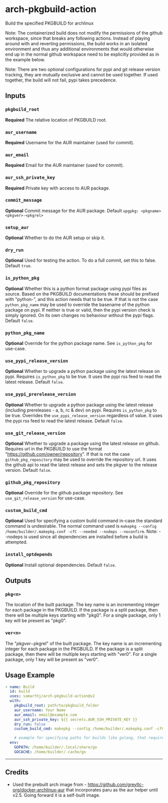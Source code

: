 # arch-pkgbuild-action

Build the specified PKGBUILD for archlinux

Note: The containerized build does not modify the permissions of the github workspace, since that breaks any following actions. Instead of playing around with and reverting permissions, the build works in an isolated environment and thus any additional environments that would otherwise end up in the normal github workspace need to be explicitly provided as in the example below.

Note: There are two optional configurations for pypi and git release version tracking, they are mutually exclusive and cannot be used together. If used together, the build will not fail, pypi takes precedence.

## Inputs

### `pkgbuild_root`

**Required** The relative location of PKGBUILD root.

### `aur_username`

**Required** Username for the AUR maintainer (used for commit).

### `aur_email`

**Required** Email for the AUR maintainer (used for commit).

### `aur_ssh_private_key`

**Required** Private key with access to AUR package.

### `commit_message`

**Optional** Commit message for the AUR package. Default `upgpkg: <pkgname> <pkgver>-<pkgrel>`

### `setup_aur`

**Optional** Whether to do the AUR setup or skip it.

### `dry_run`

**Optional** Used for testing the action. To do a full commit, set this to false. Default `true`.

### `is_python_pkg`

**Optional** Whether this is a python format package using pypi files as source. Based on the PKGBUILD documentations these should be prefixed with "python-", and this action needs that to be true. If that is not the case `python_pkg_name` may be used to override the basename of the python package on pypi. If neither is true or valid, then the pypi version check is simply ignored. On its own changes no behaviour without the pypi flags. Default `false`.

### `python_pkg_name`

**Optional** Override for the python package name. See `is_python_pkg` for use-case.

### `use_pypi_release_version`

**Optional** Whether to upgrade a python package using the latest release on pypi. Requires `is_python_pkg` to be true. It uses the pypi rss feed to read the latest release. Default `false`.

### `use_pypi_prerelease_version`

**Optional** Whether to upgrade a python package using the latest release (including prereleases - a, b, rc & dev) on pypi. Requires `is_python_pkg` to be true. Overrides the `use_pypi_release_version` regardless of value. It uses the pypi rss feed to read the latest release. Default `false`.

### `use_git_release_version`

**Optional** Whether to upgrade a package using the latest release on github. Requires url in the PKGBUILD to use the format "https://github.com/owner/repository". If that is not the case `github_pkg_repository` may be used to override the repository url. It uses the github api to read the latest release and sets the pkgver to the release version. Default `false`.

### `github_pkg_repository`

**Optional** Override for the github package repository. See `use_git_release_version` for use-case.

### `custom_build_cmd`

**Optional** Used for specifying a custom build command in-case the standard command is undesirable. The normal command used is `makepkg --config /home/builder/.makepkg.conf -cfC --needed --nodeps --noconfirm`. Note: --nodeps is used since all dependencies are installed before a build is attempted.

### `install_optdepends`

**Optional** Install optional dependencies. Default `false`.

## Outputs

### `pkg<n>`

The location of the built package. The key name is an incrementing integer for each package in the PKGBUILD. If the package is a split package, then there will be multiple keys starting with "pkg0". For a single package, only 1 key will be present as "pkg0".

### `ver<n>`

The "$pkgver-$pkgrel" of the built package. The key name is an incrementing integer for each package in the PKGBUILD. If the package is a split package, then there will be multiple keys starting with "ver0". For a single package, only 1 key will be present as "ver0".

## Usage Example

```yaml
- name: Build
  id: build
  uses: samarthj/arch-pkgbuild-action@v2
  with:
    pkgbuild_root: path/to/pkgbuild_folder
    aur_username: Your Name
    aur_email: email@example.com
    aur_ssh_private_key: ${{ secrets.AUR_SSH_PRIVATE_KEY }}
    dry_run: false
    custom_build_cmd: makepkg --config /home/builder/.makepkg.conf -cfC --needed --nodeps --noconfirm

    # example for specifying paths for builds like golang, that require custom locations for their paths. Basically just add like normal envs you would anywhere else.
  env:
    GOPATH: /home/builder/.local/share/go
    GOCACHE: /home/builder/.cache/go
```

---

## Credits

- Used the prebuilt arch image from - <https://github.com/greyltc-org/docker-archlinux-aur> that incorporates paru as the aur helper until v2.5. Going forward it is a self-built image.
